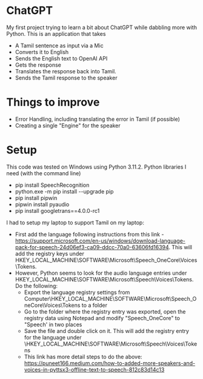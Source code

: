 # ChatGPT
My first project trying to learn a bit about ChatGPT while dabbling more with Python. This is an application that takes 
* A Tamil sentence as input via a Mic
* Converts it to English
* Sends the English text to OpenAI API
* Gets the response
* Translates the response back into Tamil. 
* Sends the Tamil response to the speaker

# Things to improve
* Error Handling, including translating the error in Tamil (if possible)
* Creating a single "Engine" for the speaker

# Setup
This code was tested on Windows using Python 3.11.2. Python libraries I need (with the command line)
* pip install SpeechRecognition
* python.exe -m pip install --upgrade pip
* pip install pipwin
* pipwin install pyaudio
* pip install googletrans==4.0.0-rc1

I had to setup my laptop to support Tamil on my laptop:
* First add the language following instructions from this link - https://support.microsoft.com/en-us/windows/download-language-pack-for-speech-24d06ef3-ca09-ddcc-70a0-63606fd16394. This will add the registry keys under HKEY_LOCAL_MACHINE\SOFTWARE\Microsoft\Speech_OneCore\Voices\Tokens. 
* However, Python seems to look for the audio language entries under HKEY_LOCAL_MACHINE\SOFTWARE\Microsoft\Speech\Voices\Tokens. Do the following:
  * Export the language registry settings from Computer\HKEY_LOCAL_MACHINE\SOFTWARE\Microsoft\Speech_OneCore\Voices\Tokens to a folder
  * Go to the folder where the registry entry was exported, open the registry data using Notepad and modify "Speech_OneCore" to "Speech' in two places
  * Save the file and double click on it. This will add the registry entry for the language under \HKEY_LOCAL_MACHINE\SOFTWARE\Microsoft\Speech\Voices\Tokens
  * This link has more detail steps to do the above: https://puneet166.medium.com/how-to-added-more-speakers-and-voices-in-pyttsx3-offline-text-to-speech-812c83d14c13

